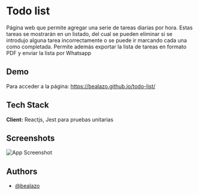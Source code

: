 
# Todo  list

Página web que permite agregar una serie de tareas diarias por hora. Estas tareas se mostrarán en un listado, del cual se pueden eliminar si se introdujo alguna tarea incorrectamente o se puede ir marcando cada una como completada.
Permite además exportar la lista de tareas en formato PDF y enviar la lista por Whatsapp

## Demo

Para acceder a la página: https://bealazo.github.io/todo-list/

## Tech Stack

**Client:** Reactjs, Jest para pruebas unitarias

## Screenshots

![App Screenshot](https://bealazo.github.io/portfolio/images/pic-14.png)

## Authors

- [@bealazo](https://github.com/bealazo)


